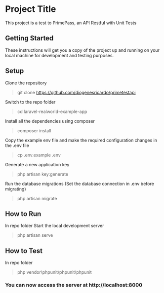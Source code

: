 # Project Title

This project is a test to PrimePass, an API Restful with Unit Tests

## Getting Started

These instructions will get you a copy of the project up and running on your local machine for development and testing purposes.

## Setup

Clone the repository
> git clone https://github.com/diogenesricardo/primetestapi

Switch to the repo folder
> cd laravel-realworld-example-app

Install all the dependencies using composer
> composer install

Copy the example env file and make the required configuration changes in the .env file
> cp .env.example .env

Generate a new application key
> php artisan key:generate

Run the database migrations (Set the database connection in .env before migrating)
> php artisan migrate

## How to Run

In repo folder
Start the local development server
> php artisan serve

## How to Test

In repo folder
>php vendor\phpunit\phpunit\phpunit

### You can now access the server at http://localhost:8000
